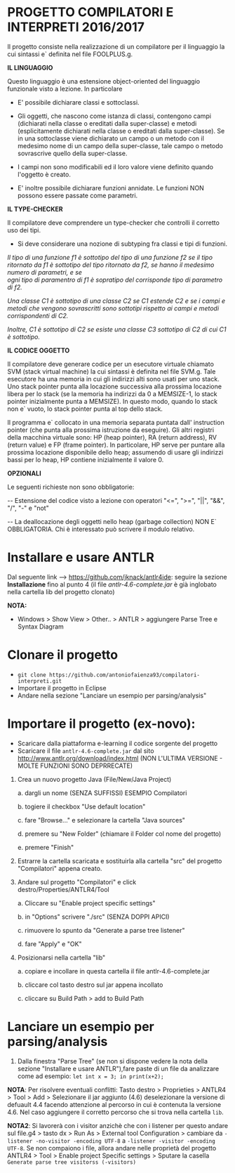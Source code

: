 # PROGETTO COMPILATORI E INTERPRETI 2016/2017

Il progetto consiste nella realizzazione di un compilatore per il linguaggio la cui sintassi e` definita nel file FOOLPLUS.g. 

**IL LINGUAGGIO**

Questo linguaggio è una estensione object-oriented del linguaggio funzionale visto a 
lezione. In particolare 

* E' possibile dichiarare classi e sottoclassi. 

* Gli oggetti, che nascono come istanza di classi, contengono campi 
  (dichiarati nella classe o ereditati dalla super-classe) e metodi (esplicitamente 
  dichiarati nella classe o ereditati dalla super-classe). 
  Se in una sottoclasse viene dichiarato un campo o un metodo con il medesimo nome 
  di un campo della super-classe, tale campo o metodo sovrascrive quello della 
  super-classe. 
* I campi non sono modificabili ed il loro valore viene definito quando l'oggetto
  è creato.
* E' inoltre possibile dichiarare funzioni annidate. Le funzioni NON possono 
  essere passate come parametri.

**IL TYPE-CHECKER**

Il compilatore deve comprendere un type-checker che controlli il corretto uso dei tipi. 

* Si deve considerare una nozione di subtyping fra classi e tipi di funzioni. 

*Il tipo di una funzione f1 è sottotipo del tipo di una funzione f2 se il tipo ritornato da f1 
  è sottotipo del tipo ritornato da f2, se hanno il medesimo numero di parametri, e se  
  ogni tipo di paramentro di f1 è sopratipo del corrisponde tipo di parametro di f2.* 
  
  *Una classe C1 è sottotipo di una classe C2 se C1 estende C2 e se i campi e metodi che 
  vengono sovrascritti sono sottotipi rispetto ai campi e metodi corrispondenti di C2.*
   
  *Inoltre, C1 è sottotipo di C2 se esiste una classe C3 sottotipo di C2 di cui C1 è
  sottotipo.*

**IL CODICE OGGETTO**

Il compilatore deve generare codice per un esecutore virtuale chiamato SVM (stack 
virtual machine) la cui sintassi è definita nel file SVM.g. Tale esecutore ha una 
memoria in cui gli indirizzi alti sono usati per uno stack. Uno stack pointer punta alla 
locazione successiva alla prossima locazione libera per lo stack (se la memoria ha 
indirizzi da 0 a MEMSIZE-1, lo stack pointer inizialmente punta a MEMSIZE). 
In questo modo, quando lo stack non e` vuoto, lo stack pointer punta al top dello stack. 

Il programma e` collocato in una memoria separata puntata dall' instruction pointer 
(che punta alla prossima istruzione da eseguire). Gli altri registri della macchina 
virtuale sono: HP (heap pointer), RA (return address), RV (return value) e FP 
(frame pointer). 
In particolare, HP serve per puntare alla prossima locazione disponibile dello 
heap; assumendo di usare gli indirizzi bassi per lo heap, HP contiene inizialmente 
il valore 0.

**OPZIONALI**

Le seguenti richieste non sono obbligatorie:

-- Estensione del codice visto a lezione con operatori "<=", ">=", "||", "&&", "/", "-" 
   e "not"

-- La deallocazione degli oggetti nello heap (garbage collection) NON E` OBBLIGATORIA.
   Chi è interessato può scrivere il modulo relativo.
  
# Installare e usare ANTLR 
Dal seguente link --> https://github.com/jknack/antlr4ide: 
seguire la sezione **Installazione** fino al punto 4 (il file *antlr-4.6-complete.jar* è già inglobato nella cartella lib del progetto clonato)

**NOTA:** 
* Windows > Show View > Other.. > ANTLR > aggiungere Parse Tree e Syntax Diagram
   
# Clonare il progetto
- `git clone https://github.com/antoniofaienza93/compilatori-interpreti.git`
-  Importare il progetto in Eclipse 
-  Andare nella sezione "Lanciare un esempio per parsing/analysis" 

# Importare il progetto (ex-novo): 
* Scaricare dalla piattaforma e-learning il codice sorgente del progetto
* Scaricare il file `antlr-4.6-complete.jar` dal sito http://www.antlr.org/download/index.html (NON L'ULTIMA VERSIONE - MOLTE FUNZIONI SONO DEPRRECATE) 

1. Crea un nuovo progetto Java (File/New/Java Project) 

	a. dargli un nome (SENZA SUFFISSI) ESEMPIO Compilatori
	
	b. togiere il checkbox "Use default location"
	
	c. fare "Browse..." e selezionare la cartella "Java sources"
	
	d. premere su "New Folder" (chiamare il Folder col nome del progetto)
	
	e. premere "Finish"

2. Estrarre la cartella scaricata e sostituirla alla cartella "src" del progetto "Compilatori" appena creato. 

3. Andare sul progetto "Compilatori" e click destro/Properties/ANTLR4/Tool

	a. Cliccare su "Enable project specific settings"
	
	b. in "Options" scrivere "./src" (SENZA DOPPI APICI)
	
	c. rimuovere lo spunto da "Generate a parse tree listener"
	
	d. fare "Apply" e "OK"

4. Posizionarsi nella cartella "lib"

	a. copiare e incollare in questa cartella il file antlr-4.6-complete.jar
	
	b. cliccare col tasto destro sul jar appena incollato
	
	c. cliccare su Build Path > add to Build Path

# Lanciare un esempio per parsing/analysis

1. Dalla finestra "Parse Tree" (se non si dispone vedere la nota della sezione "Installare e usare ANTLR"),fare paste di un file da analizzare come ad esempio: `let int x = 3; in print(x+2);` 
	
**NOTA**: Per risolvere eventuali conflitti: Tasto destro > Proprieties > ANTLR4 > Tool > Add > Selezionare il jar aggiunto (4.6) deselezionare la versione di defuault 4.4 facendo attenzione al percorso in cui è contenuta la versione 4.6. Nel caso aggiungere il corretto percorso che si trova nella cartella `lib`.

**NOTA2**: Si lavorerà con i visitor anzichè che con i listener per questo andare sul file.g4 > tasto dx > Run As > External tool Configuration > cambiare da `-listener -no-visitor -encoding UTF-8` a `-listener -visitor -encoding UTF-8`. Se non compaiono i file, allora andare nelle proprietà del progetto ANTLR4 > Tool > Enable project Specific settings > Sputare la casella `Generate parse tree visitorss (-visitors)` 
